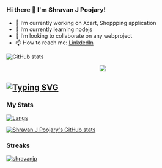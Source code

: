 ### Hi there 👋 I'm Shravan J Poojary! 

- 🔭 I’m currently working on Xcart, Shoppping application
- 🌱 I’m currently learning nodejs
- 👯 I’m looking to collaborate on any webproject
- 📫 How to reach me: [LinkdedIn](https://www.linkedin.com/in/shravan-j-poojary/)

![GitHub stats](https://github-readme-stats.vercel.app/api?username=shravanjp&show_icons=true&count_private=true)

<div align="center"><img src="https://gpvc.arturio.dev/shravanjp"/></div>

## [![Typing SVG](https://readme-typing-svg.herokuapp.com?font=Lobster&size=45&duration=3000&center=true&width=1000&height=70&lines=My+Contributions;Languages+And+Tools;Github+Stats)](https://git.io/typing-svg)


<h3 align="left">My Stats</h3>


[![Langs](https://github-readme-stats.vercel.app/api/top-langs/?username=shravanjp&layout=compact)](https://github.com/shravanjp)


[![Shravan J Poojary's GitHub stats](https://github-readme-stats.vercel.app/api?username=shravanjp&show_icons=true&theme=radical)](https://github.com/shravanjp)
 

<h3 align="left">Streaks</h3>
<p><a href="https://github.com/shravanjp"><img align="center" src="https://github-readme-streak-stats.herokuapp.com?user=Shravan J Poojary&theme=dark&fire=DD2727" alt="shravanjp" /></a></p>


<!--
[![GitHub Streak](https://github-readme-streak-stats.herokuapp.com/?user=shravanjp&theme=dark)](https://git.io/streak-stats)
<img src="https://github-readme-stats.vercel.app/api?username=shravanjp&show_icons=true&theme=ADD_THEME_HERE" width="400"> -->


<!--
**shravanjp/shravanjp** is a ✨ _special_ ✨ repository because its `README.md` (this file) appears on your GitHub profile.

Here are some ideas to get you started:

- 🔭 I’m currently working on ...
- 🌱 I’m currently learning ...
- 👯 I’m looking to collaborate on ...
- 🤔 I’m looking for help with ...
- 💬 Ask me about ...
- 📫 How to reach me: ...
- 😄 Pronouns: ...
- ⚡ Fun fact: ...
-->
